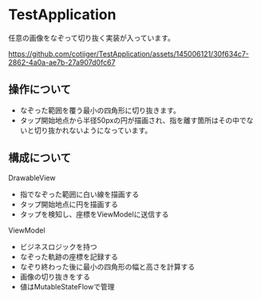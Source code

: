 # TestApplication
任意の画像をなぞって切り抜く実装が入っています。

https://github.com/cotiiger/TestApplication/assets/145006121/30f634c7-2862-4a0a-ae7b-27a907d0fc67

## 操作について
- なぞった範囲を覆う最小の四角形に切り抜きます。
- タップ開始地点から半径50pxの円が描画され、指を離す箇所はその中でないと切り抜かれないようになっています。

## 構成について
DrawableView
- 指でなぞった範囲に白い線を描画する
- タップ開始地点に円を描画する
- タップを検知し、座標をViewModelに送信する

ViewModel
- ビジネスロジックを持つ
- なぞった軌跡の座標を記録する
- なぞり終わった後に最小の四角形の幅と高さを計算する
- 画像の切り抜きをする
- 値はMutableStateFlowで管理
